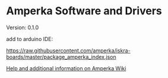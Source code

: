 # Amperka Software and Drivers

Version: 0.1.0<br>

add to arduino IDE:

https://raw.githubusercontent.com/amperka/iskra-boards/master/package_amperka_index.json

[Help and additional information on Amperka Wiki](http://wiki.amperka.ru/%D0%BF%D1%80%D0%BE%D0%B4%D1%83%D0%BA%D1%82%D1%8B:iskra-nano-pro)
